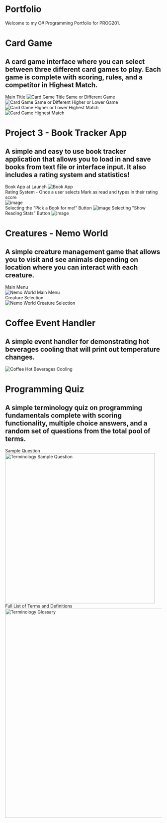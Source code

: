 # Portfolio

Welcome to my C# Programming Portfolio for PROG201.

# Card Game
## A card game interface where you can select between three different card games to play. Each game is complete with scoring, rules, and a competitor in Highest Match.
Main Title
![Card Game Title](https://github.com/user-attachments/assets/78fe26ec-cf4b-40b7-b0fd-043f1d25185e)
Same or Different Game
![Card Game Same or Different](https://github.com/user-attachments/assets/a11777de-55ba-4cd9-87e7-191e24698429)
Higher or Lower Game
![Card Game Higher or Lower](https://github.com/user-attachments/assets/d4e550fc-2549-42a3-9072-61917d7bf184)
Highest Match<br>
![Card Game Highest Match](https://github.com/user-attachments/assets/413b7780-5d67-45d0-8e3f-a62651ddcfc0)



# Project 3 - Book Tracker App
## A simple and easy to use book tracker application that allows you to load in and save books from text file or interface input. It also includes a rating system and statistics!
Book App at Launch
![Book App](https://github.com/user-attachments/assets/91e35d37-68f2-4b44-90ad-8400a0e0e54d)<br>
Rating System - Once a user selects Mark as read and types in their rating score<br>
![image](https://github.com/user-attachments/assets/2748c140-b635-4dad-b2ea-e5dbc41bfaac)<br>
Selecting the "Pick a Book for me!" Button
![image](https://github.com/user-attachments/assets/be54fa8b-6c9b-4db0-adee-ea0a19ecc0e7)
Selecting "Show Reading Stats" Button
![image](https://github.com/user-attachments/assets/694cff8f-1abe-4050-8830-79c5ed4e87bf)





# Creatures - Nemo World
## A simple creature management game that allows you to visit and see animals depending on location where you can interact with each creature.
Main Menu<br>
![Nemo World Main Menu](https://github.com/user-attachments/assets/4b400ce9-6bda-458e-8002-41b69d5b1162)<br>
Creature Selection<br>
![Nemo World Creature Selection](https://github.com/user-attachments/assets/50870c00-56ba-493a-acba-0d57ec6d5fd9)



# Coffee Event Handler
## A simple event handler for demonstrating hot beverages cooling that will print out temperature changes.
![Coffee Hot Beverages Cooling](https://github.com/user-attachments/assets/2bdbe832-2165-4afb-b582-034f9a4f2154)


# Programming Quiz
## A simple terminology quiz on programming fundamentals complete with scoring functionality, multiple choice answers, and a random set of questions from the total pool of terms.
Sample Question<br>
<img width="481" alt="Terminology Sample Question" src="https://github.com/user-attachments/assets/caf32a35-92da-4ea9-bfcb-56ba54f3b086" /><br>
Full List of Terms and Definitions<br>
<img width="671" alt="Terminology Glossary" src="https://github.com/user-attachments/assets/44083b4e-e77c-4846-830c-3fb8c6981f96" />
